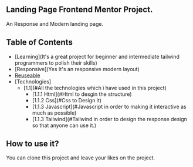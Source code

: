 ## Landing Page Frontend Mentor Project.
An Response and Modern landing page.   

## Table of Contents

- [Learning](It's a great project for beginner and intermediate tailwind programmers to polish their skills)
- [Responsive](Yes It's an responsive modern layout)
- [Reuseable](Yes)
- [Technologies]
  * [1.1](#All the technologies which i have used in this project)
    + [1.1.1 Html](#Html to desgin the structure)
    + [1.1.2 Css](#Css to Design it)
    + [1.1.3 Javascript](#Javascript in order to making it interactive as much as possible)
    + [1.1.3 Tailwind](#Tailwind in order to design the response design so that anyone can use it.)


## How to use it?

You can clone this project and leave your likes on the project.

